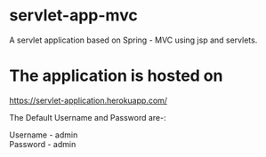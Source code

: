 # servlet-app-mvc

A servlet application based on Spring - MVC using jsp and servlets. 

# The application is hosted on 
https://servlet-application.herokuapp.com/

The Default Username and Password are-:

Username - admin\
Password - admin
